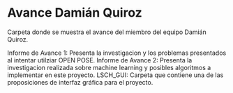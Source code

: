 # Avance Damián Quiroz
Carpeta donde se muestra el avance del miembro del equipo Damián Quiroz.

Informe de Avance 1: Presenta la investigacion y los problemas presentados al intentar utilziar OPEN POSE.
Informe de Avance 2: Presenta la investigacion realizada sobre machine learning y posibles algoritmos a implementar en este proyecto.
LSCH_GUI: Carpeta que contiene una de las proposiciones de interfaz gráfica para el proyecto.
